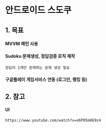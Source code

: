 # 안드로이드 스도쿠


## 1. 목표
#### MVVM 패턴 사용
#### Sudoku 문제생성, 정답검증 로직 제작
    정답이 1개만 존재하는 문제 생성 필요
#### 구글플레이 게임서비스 연동 (로그인, 랭킹 등)

## 2. 참고
#### UI
    https://www.youtube.com/watch?v=o6P05m0E9z4
